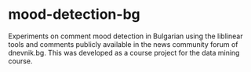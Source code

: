 # mood-detection-bg
Experiments on comment mood detection in Bulgarian using the liblinear tools and comments publicly available in the news community forum of dnevnik.bg. This was developed as a course project for the data mining course.  
